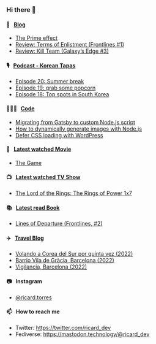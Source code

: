 ### Hi there 👋

#### 📝 &nbsp;&nbsp;[Blog](https://ricard.blog)

- [The Prime effect](https://ricard.blog/rant/the-prime-effect/)
- [Review: Terms of Enlistment (Frontlines #1)](https://ricard.blog/review/terms-of-enlistment/)
- [Review: Kill Team (Galaxy’s Edge #3)](https://ricard.blog/review/kill-team/)

#### 🎙 &nbsp;&nbsp;[Podcast - Korean Tapas](https://koreantapas.show/)

- [Episode 20: Summer break](https://anchor.fm/korean-tapas/episodes/Episode-20-Summer-break-e1m0mtv)
- [Episode 19: grab some popcorn](https://anchor.fm/korean-tapas/episodes/Episode-19-grab-some-popcorn-e1l68ul)
- [Episode 18: Top spots in South Korea](https://anchor.fm/korean-tapas/episodes/Episode-18-Top-spots-in-South-Korea-e1k57la)

#### 👨🏻‍💻 &nbsp;&nbsp;[Code](https://ricard.dev)

- [Migrating from Gatsby to custom Node.js script](https://ricard.dev/migrating-from-gatsby-to-custom-node-js-script/)
- [How to dynamically generate images with Node.js](https://ricard.dev/how-to-dynamically-generate-images-with-node-js/)
- [Defer CSS loading with WordPress](https://ricard.dev/defer-css-loading-with-wordpress/)

#### 🍿 &nbsp;&nbsp;[Latest watched Movie](https://quicoto.github.io/reviews/movies/)

- [The Game](https://quicoto.github.io/reviews/movies/the-game/)

#### 📺 &nbsp;&nbsp;[Latest watched TV Show](https://quicoto.github.io/reviews/tv-shows)

- [The Lord of the Rings: The Rings of Power 1x7](https://quicoto.github.io/reviews/tv-shows/the-lord-of-the-rings-the-rings-of-power/1x7)

#### 📚 &nbsp;&nbsp;[Latest read Book](https://ricard.blog/books/)

- [Lines of Departure (Frontlines, #2)](https://www.goodreads.com/review/show/4926241592?utm_medium=api&amp;utm_source=rss)

#### ✈️ &nbsp;&nbsp;[Travel Blog](https://www.quicoto.com/)

- [Volando a Corea del Sur por quinta vez (2022)](https://www.quicoto.com/volando-a-corea-del-sur-por-quinta-vez-2022/)
- [Barrio Vila de Gràcia, Barcelona (2022)](https://www.quicoto.com/barrio-vila-de-gracia-barcelona-2022/)
- [Vigilancia, Barcelona (2022)](https://www.quicoto.com/vigilancia-barcelona-2022/)

#### 📷 &nbsp;&nbsp;Instagram
- [@ricard.torres](https://www.instagram.com/ricard.torres/)

#### 📫 &nbsp;&nbsp;How to reach me

- Twitter: https://twitter.com/ricard_dev
- Fediverse: https://mastodon.technology/@ricard_dev
